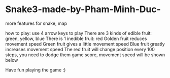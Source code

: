 # Snake3-made-by-Pham-Minh-Duc-
more features for snake, map


how to play:
use 4 arrow keys to play
There are 3 kinds of edible fruit: green, yellow, blue
There is 1 inedible fruit: red
Golden fruit reduces movement speed
Green fruit gives a little movement speed
Blue fruit greatly increases movement speed
The red fruit will change position every 100 steps, you need to dodge them
game score, movement speed will be shown below

Have fun playing the game :)
